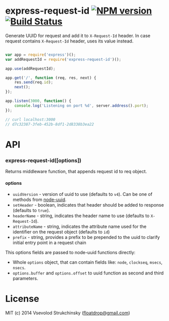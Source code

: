 # express-request-id [![NPM version][npm-image]][npm-url] [![Build Status][travis-image]][travis-url]

Generate UUID for request and add it to `X-Request-Id` header. In case request contains `X-Request-Id` header, uses its value instead.

```js

var app = require('express')();
var addRequestId = require('express-request-id')();

app.use(addRequestId);

app.get('/', function (req, res, next) {
    res.send(req.id);
    next();
});

app.listen(3000, function() {
    console.log('Listening on port %d', server.address().port);
});

// curl localhost:3000
// d7c32387-3feb-452b-8df1-2d8338b3ea22
```

# API

### express-request-id([options])

Returns middleware function, that appends request id to req object.

#### options

 * `uuidVersion` - version of uuid to use (defaults to `v4`). Can be one of methods from [node-uuid](https://github.com/broofa/node-uuid).
 * `setHeader` - boolean, indicates that header should be added to response (defaults to `true`).
 * `headerName` - string, indicates the header name to use (defaults to `X-Request-Id`).
 * `attributeName` - string, indicates the attribute name used for the identifier on the request object (defaults to `id`)
 * `prefix` - string, provides a prefix to be prepended to the uuid to clarify initial entry point in a request chain

This options fields are passed to node-uuid functions directly:

 * Whole `options` object, that can contain fields like: `node`, `clockseq`, `msecs`, `nsecs`.
 * `options.buffer` and `options.offset` to uuid function as second and third parameters.

# License

MIT (c) 2014 Vsevolod Strukchinsky (floatdrop@gmail.com)

[npm-url]: https://npmjs.org/package/express-request-id
[npm-image]: http://img.shields.io/npm/v/express-request-id.svg

[travis-url]: https://travis-ci.org/floatdrop/express-request-id
[travis-image]: http://img.shields.io/travis/floatdrop/express-request-id.svg
